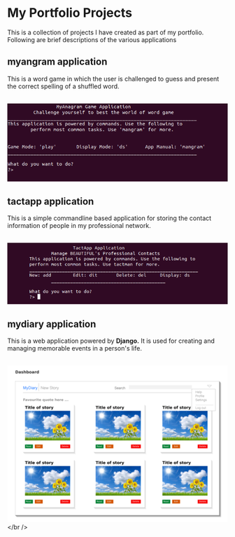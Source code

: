 # My Portfolio Projects

This is a collection of projects I have created as part of my portfolio. Following are brief descriptions of the various applications

## myangram application
This is a word game in which the user is challenged to guess and present the correct spelling of a shuffled word. 

<br /><img src="myangram/applogic/img/app_home.png" alt="myangram home section"><br />

## tactapp application
This is a simple commandline based application for storing the contact information of people in my professional network. 

<br /><img src="tactapp/applogic/img/main.png" alt="tactapp home section"><br />

## mydiary application
This is a web application powered by **Django.** It is used for creating and managing memorable events in a person's life. 

<br /><img src="mydiaryapp/resources/dashboard.png" alt="mydiary application dashboard"></br />


